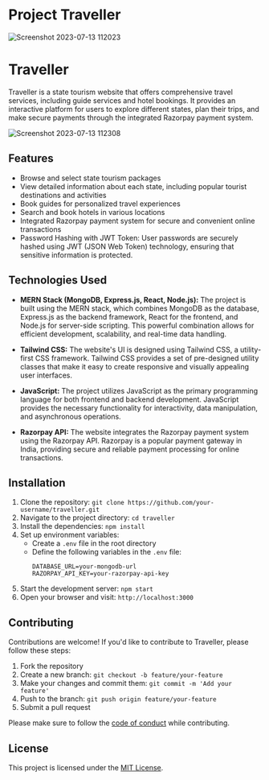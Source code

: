 # Project Traveller
![Screenshot 2023-07-13 112023](https://github.com/Satyam-G5/project-traveller.com/assets/126576749/6cbde879-64b0-4d5f-8208-16c3bd62ad7c)




# Traveller

Traveller is a state tourism website that offers comprehensive travel services, including guide services and hotel bookings. It provides an interactive platform for users to explore different states, plan their trips, and make secure payments through the integrated Razorpay payment system.


![Screenshot 2023-07-13 112308](https://github.com/Satyam-G5/project-traveller.com/assets/126576749/f0598a21-fa92-4609-928f-64d22e3b9fab)

## Features


- Browse and select state tourism packages
- View detailed information about each state, including popular tourist destinations and activities
- Book guides for personalized travel experiences
- Search and book hotels in various locations
- Integrated Razorpay payment system for secure and convenient online transactions
- Password Hashing with JWT Token: User passwords are securely hashed using JWT (JSON Web Token) technology, ensuring that sensitive information is protected.

## Technologies Used

- **MERN Stack (MongoDB, Express.js, React, Node.js):** The project is built using the MERN stack, which combines MongoDB as the database, Express.js as the backend framework, React for the frontend, and Node.js for server-side scripting. This powerful combination allows for efficient development, scalability, and real-time data handling.

- **Tailwind CSS:** The website's UI is designed using Tailwind CSS, a utility-first CSS framework. Tailwind CSS provides a set of pre-designed utility classes that make it easy to create responsive and visually appealing user interfaces.

- **JavaScript:** The project utilizes JavaScript as the primary programming language for both frontend and backend development. JavaScript provides the necessary functionality for interactivity, data manipulation, and asynchronous operations.

- **Razorpay API:** The website integrates the Razorpay payment system using the Razorpay API. Razorpay is a popular payment gateway in India, providing secure and reliable payment processing for online transactions.

## Installation

1. Clone the repository: `git clone https://github.com/your-username/traveller.git`
2. Navigate to the project directory: `cd traveller`
3. Install the dependencies: `npm install`
4. Set up environment variables:
   - Create a `.env` file in the root directory
   - Define the following variables in the `.env` file:
     ```
     DATABASE_URL=your-mongodb-url
     RAZORPAY_API_KEY=your-razorpay-api-key
     ```
5. Start the development server: `npm start`
6. Open your browser and visit: `http://localhost:3000`

## Contributing

Contributions are welcome! If you'd like to contribute to Traveller, please follow these steps:

1. Fork the repository
2. Create a new branch: `git checkout -b feature/your-feature`
3. Make your changes and commit them: `git commit -m 'Add your feature'`
4. Push to the branch: `git push origin feature/your-feature`
5. Submit a pull request

Please make sure to follow the [code of conduct](CODE_OF_CONDUCT.md) while contributing.

## License

This project is licensed under the [MIT License](LICENSE).
